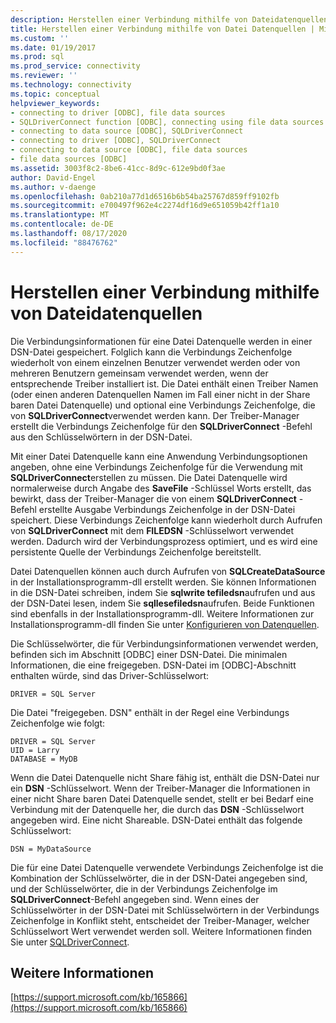 ```yaml
---
description: Herstellen einer Verbindung mithilfe von Dateidatenquellen
title: Herstellen einer Verbindung mithilfe von Datei Datenquellen | Microsoft-Dokumentation
ms.custom: ''
ms.date: 01/19/2017
ms.prod: sql
ms.prod_service: connectivity
ms.reviewer: ''
ms.technology: connectivity
ms.topic: conceptual
helpviewer_keywords:
- connecting to driver [ODBC], file data sources
- SQLDriverConnect function [ODBC], connecting using file data sources
- connecting to data source [ODBC], SQLDriverConnect
- connecting to driver [ODBC], SQLDriverConnect
- connecting to data source [ODBC], file data sources
- file data sources [ODBC]
ms.assetid: 3003f8c2-8be6-41cc-8d9c-612e9bd0f3ae
author: David-Engel
ms.author: v-daenge
ms.openlocfilehash: 0ab210a77d1d6516b6b54ba25767d859ff9102fb
ms.sourcegitcommit: e700497f962e4c2274df16d9e651059b42ff1a10
ms.translationtype: MT
ms.contentlocale: de-DE
ms.lasthandoff: 08/17/2020
ms.locfileid: "88476762"
---
```

# <a name="connecting-using-file-data-sources"></a>Herstellen einer Verbindung mithilfe von Dateidatenquellen
Die Verbindungsinformationen für eine Datei Datenquelle werden in einer DSN-Datei gespeichert. Folglich kann die Verbindungs Zeichenfolge wiederholt von einem einzelnen Benutzer verwendet werden oder von mehreren Benutzern gemeinsam verwendet werden, wenn der entsprechende Treiber installiert ist. Die Datei enthält einen Treiber Namen (oder einen anderen Datenquellen Namen im Fall einer nicht in der Share baren Datei Datenquelle) und optional eine Verbindungs Zeichenfolge, die von **SQLDriverConnect**verwendet werden kann. Der Treiber-Manager erstellt die Verbindungs Zeichenfolge für den **SQLDriverConnect** -Befehl aus den Schlüsselwörtern in der DSN-Datei.  
  
 Mit einer Datei Datenquelle kann eine Anwendung Verbindungsoptionen angeben, ohne eine Verbindungs Zeichenfolge für die Verwendung mit **SQLDriverConnect**erstellen zu müssen. Die Datei Datenquelle wird normalerweise durch Angabe des **SaveFile** -Schlüssel Worts erstellt, das bewirkt, dass der Treiber-Manager die von einem **SQLDriverConnect** -Befehl erstellte Ausgabe Verbindungs Zeichenfolge in der DSN-Datei speichert. Diese Verbindungs Zeichenfolge kann wiederholt durch Aufrufen von **SQLDriverConnect** mit dem **FILEDSN** -Schlüsselwort verwendet werden. Dadurch wird der Verbindungsprozess optimiert, und es wird eine persistente Quelle der Verbindungs Zeichenfolge bereitstellt.  
  
 Datei Datenquellen können auch durch Aufrufen von **SQLCreateDataSource** in der Installationsprogramm-dll erstellt werden. Sie können Informationen in die DSN-Datei schreiben, indem Sie **sqlwrite tefiledsn**aufrufen und aus der DSN-Datei lesen, indem Sie **sqllesefiledsn**aufrufen. Beide Funktionen sind ebenfalls in der Installationsprogramm-dll. Weitere Informationen zur Installationsprogramm-dll finden Sie unter [Konfigurieren von Datenquellen](../../../odbc/reference/install/configuring-data-sources.md).  
  
 Die Schlüsselwörter, die für Verbindungsinformationen verwendet werden, befinden sich im Abschnitt [ODBC] einer DSN-Datei. Die minimalen Informationen, die eine freigegeben. DSN-Datei im [ODBC]-Abschnitt enthalten würde, sind das Driver-Schlüsselwort:  
  
```  
DRIVER = SQL Server  
```  
  
 Die Datei "freigegeben. DSN" enthält in der Regel eine Verbindungs Zeichenfolge wie folgt:  
  
```  
DRIVER = SQL Server  
UID = Larry  
DATABASE = MyDB  
```  
  
 Wenn die Datei Datenquelle nicht Share fähig ist, enthält die DSN-Datei nur ein **DSN** -Schlüsselwort. Wenn der Treiber-Manager die Informationen in einer nicht Share baren Datei Datenquelle sendet, stellt er bei Bedarf eine Verbindung mit der Datenquelle her, die durch das **DSN** -Schlüsselwort angegeben wird. Eine nicht Shareable. DSN-Datei enthält das folgende Schlüsselwort:  
  
```  
DSN = MyDataSource  
```  
  
 Die für eine Datei Datenquelle verwendete Verbindungs Zeichenfolge ist die Kombination der Schlüsselwörter, die in der DSN-Datei angegeben sind, und der Schlüsselwörter, die in der Verbindungs Zeichenfolge im **SQLDriverConnect**-Befehl angegeben sind. Wenn eines der Schlüsselwörter in der DSN-Datei mit Schlüsselwörtern in der Verbindungs Zeichenfolge in Konflikt steht, entscheidet der Treiber-Manager, welcher Schlüsselwort Wert verwendet werden soll. Weitere Informationen finden Sie unter [SQLDriverConnect](../../../odbc/reference/syntax/sqldriverconnect-function.md).  
  
## <a name="see-also"></a>Weitere Informationen  
 [https://support.microsoft.com/kb/165866](https://support.microsoft.com/kb/165866)
